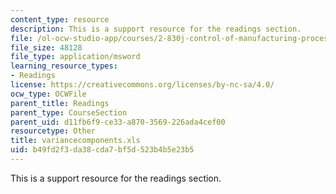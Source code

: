 ```yaml
---
content_type: resource
description: This is a support resource for the readings section.
file: /ol-ocw-studio-app/courses/2-830j-control-of-manufacturing-processes-sma-6303-spring-2008/b49fd2f3da38cda7bf5d523b4b5e23b5_variancecomponents.xls
file_size: 48128
file_type: application/msword
learning_resource_types:
- Readings
license: https://creativecommons.org/licenses/by-nc-sa/4.0/
ocw_type: OCWFile
parent_title: Readings
parent_type: CourseSection
parent_uid: d11fb6f9-ce33-a870-3569-226ada4cef00
resourcetype: Other
title: variancecomponents.xls
uid: b49fd2f3-da38-cda7-bf5d-523b4b5e23b5
---
```

This is a support resource for the readings section.